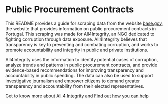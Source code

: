 # Public Procurement Contracts 

This README provides a guide for scraping data from the website [base.gov](www.base.gov.pt), the website that provides information on public procurement contracts in Portugal. This scraping was made for All4Integrity, an NGO dedicated to fighting corruption through data exposure. All4Integrity believes that transparency is key to preventing and combating corruption, and works to promote accountability and integrity in public and private institutions.

All4Integrity uses the information to identify potential cases of corruption, analyze trends and patterns in public procurement contracts, and provide evidence-based recommendations for improving transparency and accountability in public spending. The data can also be used to support investigative journalism and empower citizens to demand greater transparency and accountability from their elected representatives.

Get to know more about  [All 4 Integrity](https://www.all4integrity.org/en/) and [Find out how you can help](https://www.all4integrity.org/en/find-out-how-you-can-help/)


